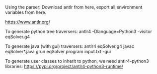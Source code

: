 Using the parser:
Download antlr from here, export all environment variables from here.

https://www.antlr.org/

To generate python tree traversers:
antlr4 -Dlanguage=Python3 -visitor  eqSolver.g4

To generate java (with gui) traversers:
antlr4 eqSolver.g4
javac eqSolver*.java
grun eqSolver program input.txt -gui

To generate user classes to inherit to python, we need antlr4-python3 libraries:
https://pypi.org/project/antlr4-python3-runtime/

